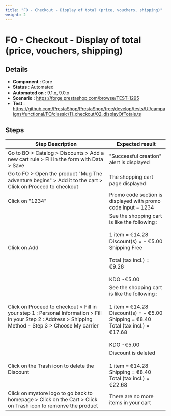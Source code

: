 ```yaml
---
title: "FO - Checkout - Display of total (price, vouchers, shipping)"
weight: 2
---
```


# FO - Checkout - Display of total (price, vouchers, shipping)
## Details
* **Component** : Core
* **Status** : Automated
* **Automated on** : 9.1.x, 9.0.x
* **Scenario** : https://forge.prestashop.com/browse/TEST-1295
* **Test** : https://github.com/PrestaShop/PrestaShop/tree/develop/tests/UI/campaigns/functional/FO/classic/11_checkout/02_displayOfTotals.ts

## Steps
| Step Description | Expected result |
| ----- | ----- |
| Go to BO > Catalog > Discounts > Add a new cart rule > Fill in the form with Data > Save | "Successful creation" alert is displayed |
| Go to FO > Open the product "Mug The adventure begins" > Add it to the cart > Click on Proceed to checkout | The shopping cart page displayed |
| Click on "1234" | Promo code section is displayed with promo code input = 1234 |
| Click on Add | See the shopping cart is like the following :<br><br>1 item = €14.28<br>Discount(s) = - €5.00<br>Shipping Free<br> <br>Total (tax incl.) = €9.28<br><br>KDO -€5.00 |
| Click on Proceed to checkout > Fill in your step 1 : Personal Information > Fill in your Step 2 : Address > Shipping Method - Step 3 > Choose My carrier | See the shopping cart is like the following :<br><br>1 item = €14.28<br>Discount(s) = - €5.00<br>Shipping = €8.40<br>Total (tax incl.) = €17.68<br><br>KDO -€5.00 |
| Click on the Trash icon to delete the Discount | Discount is deleted<br><br>1 item = €14.28<br>Shipping = €8.40<br>Total (tax incl.) = €22.68 |
| Click on mystore logo to go back to homepage > Click on the Cart > Click on Trash icon to remonve the product | There are no more items in your cart |
